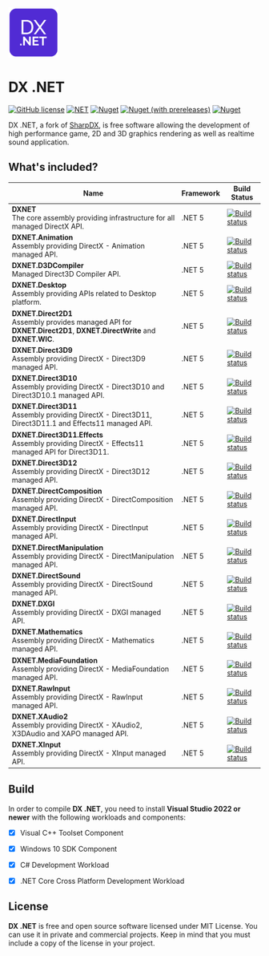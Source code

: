 <img src="https://github.com/lepoco/dxnet/blob/main/Resources/dxnet.png?raw=true" width="100" height="100">  
  
# DX .NET

[![GitHub license](https://img.shields.io/github/license/lepoco/dxnet)](https://github.com/lepoco/dxnet/blob/master/LICENSE) [![NET](https://img.shields.io/badge/.NET-5.0.0-red)](https://github.com/lepoco/DXNET/blob/main/DXNET/DXNET.csproj) [![Nuget](https://img.shields.io/nuget/v/DXNET)](https://www.nuget.org/packages/DXNET) [![Nuget (with prereleases)](https://img.shields.io/nuget/vpre/DXNET?label=nuget-pre)](https://www.nuget.org/packages/DXNET/) [![Nuget](https://img.shields.io/nuget/dt/DXNET?label=nuget-downloads)](https://www.nuget.org/packages/DXNET/)

DX .NET, a fork of [SharpDX](http://sharpdx.org), is free software allowing the development of high performance game, 2D and 3D graphics rendering as well as realtime sound application.

## What's included?
| Name| Framework | Build Status |
| --- | --- | --- | 
| **DXNET** <br /> The core assembly providing infrastructure for all managed DirectX API. | .NET 5 | [![Build status](https://github.com/DXNET/DXNET/workflows/CI/badge.svg)](https://github.com/DXNET/DXNET/actions) |
| **DXNET.Animation** <br /> Assembly providing DirectX - Animation managed API. | .NET 5 | [![Build status](https://github.com/DXNET/DXNET/workflows/CI/badge.svg)](https://github.com/DXNET/DXNET/actions) |
| **DXNET.D3DCompiler** <br /> Managed Direct3D Compiler API. | .NET 5 | [![Build status](https://github.com/DXNET/DXNET/workflows/CI/badge.svg)](https://github.com/DXNET/DXNET/actions) |
| **DXNET.Desktop** <br /> Assembly providing APIs related to Desktop platform. | .NET 5 | [![Build status](https://github.com/DXNET/DXNET/workflows/CI/badge.svg)](https://github.com/DXNET/DXNET/actions) |
| **DXNET.Direct2D1** <br /> Assembly provides managed API for **DXNET.Direct2D1**, **DXNET.DirectWrite** and **DXNET.WIC**. | .NET 5 | [![Build status](https://github.com/DXNET/DXNET/workflows/CI/badge.svg)](https://github.com/DXNET/DXNET/actions) |
| **DXNET.Direct3D9** <br /> Assembly providing DirectX - Direct3D9 managed API. | .NET 5 | [![Build status](https://github.com/DXNET/DXNET/workflows/CI/badge.svg)](https://github.com/DXNET/DXNET/actions) |
| **DXNET.Direct3D10** <br /> Assembly providing DirectX - Direct3D10 and Direct3D10.1 managed API. | .NET 5 | [![Build status](https://github.com/DXNET/DXNET/workflows/CI/badge.svg)](https://github.com/DXNET/DXNET/actions) |
| **DXNET.Direct3D11** <br /> Assembly providing DirectX - Direct3D11, Direct3D11.1 and Effects11 managed API. | .NET 5 | [![Build status](https://github.com/DXNET/DXNET/workflows/CI/badge.svg)](https://github.com/DXNET/DXNET/actions) |
| **DXNET.Direct3D11.Effects** <br /> Assembly providing DirectX - Effects11 managed API for Direct3D11. | .NET 5 | [![Build status](https://github.com/DXNET/DXNET/workflows/CI/badge.svg)](https://github.com/DXNET/DXNET/actions) |
| **DXNET.Direct3D12** <br /> Assembly providing DirectX - Direct3D12 managed API. | .NET 5 | [![Build status](https://github.com/DXNET/DXNET/workflows/CI/badge.svg)](https://github.com/DXNET/DXNET/actions) |
| **DXNET.DirectComposition** <br /> Assembly providing DirectX - DirectComposition managed API. | .NET 5 | [![Build status](https://github.com/DXNET/DXNET/workflows/CI/badge.svg)](https://github.com/DXNET/DXNET/actions) |
| **DXNET.DirectInput** <br /> Assembly providing DirectX - DirectInput managed API. | .NET 5 | [![Build status](https://github.com/DXNET/DXNET/workflows/CI/badge.svg)](https://github.com/DXNET/DXNET/actions) |
| **DXNET.DirectManipulation** <br /> Assembly providing DirectX - DirectManipulation managed API. | .NET 5 | [![Build status](https://github.com/DXNET/DXNET/workflows/CI/badge.svg)](https://github.com/DXNET/DXNET/actions) |
| **DXNET.DirectSound** <br /> Assembly providing DirectX - DirectSound managed API. | .NET 5 | [![Build status](https://github.com/DXNET/DXNET/workflows/CI/badge.svg)](https://github.com/DXNET/DXNET/actions) |
| **DXNET.DXGI** <br /> Assembly providing DirectX - DXGI managed API. | .NET 5 | [![Build status](https://github.com/DXNET/DXNET/workflows/CI/badge.svg)](https://github.com/DXNET/DXNET/actions) |
| **DXNET.Mathematics** <br /> Assembly providing DirectX - Mathematics managed API. | .NET 5 | [![Build status](https://github.com/DXNET/DXNET/workflows/CI/badge.svg)](https://github.com/DXNET/DXNET/actions) |
| **DXNET.MediaFoundation** <br /> Assembly providing DirectX - MediaFoundation managed API. | .NET 5 | [![Build status](https://github.com/DXNET/DXNET/workflows/CI/badge.svg)](https://github.com/DXNET/DXNET/actions) |
| **DXNET.RawInput** <br /> Assembly providing DirectX - RawInput managed API. | .NET 5 | [![Build status](https://github.com/DXNET/DXNET/workflows/CI/badge.svg)](https://github.com/DXNET/DXNET/actions) |
| **DXNET.XAudio2** <br /> Assembly providing DirectX - XAudio2, X3DAudio and XAPO managed API. | .NET 5 | [![Build status](https://github.com/DXNET/DXNET/workflows/CI/badge.svg)](https://github.com/DXNET/DXNET/actions) |
| **DXNET.XInput** <br /> Assembly providing DirectX - XInput managed API. | .NET 5 | [![Build status](https://github.com/DXNET/DXNET/workflows/CI/badge.svg)](https://github.com/DXNET/DXNET/actions) |

## Build

In order to compile **DX .NET**, you need to install **Visual Studio 2022 or newer** with the following workloads and components:

- [x] Visual C++ Toolset Component
- [x] Windows 10 SDK Component
- [x] C# Development Workload
- [x] .NET Core Cross Platform Development Workload


## License
**DX .NET** is free and open source software licensed under MIT License. You can use it in private and commercial projects. Keep in mind that you must include a copy of the license in your project.